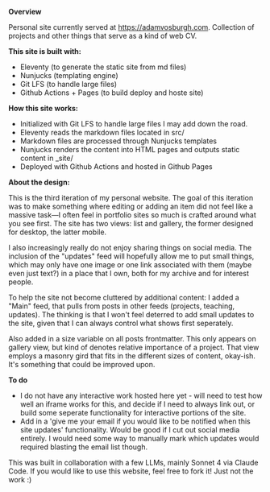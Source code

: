 **Overview**

Personal site currently served at https://adamvosburgh.com. Collection of projects and other things that serve as a kind of web CV.

**This site is built with:**
- Eleventy (to generate the static site from md files)
- Nunjucks (templating engine)
- Git LFS (to handle large files)
- Github Actions + Pages (to build deploy and hoste site)

**How this site works:**
- Initialized with Git LFS to handle large files I may add down the road.
- Eleventy reads the markdown files located in src/ 
- Markdown files are processed through Nunjucks templates
- Nunjucks renders the content into HTML pages and outputs static content in _site/
- Deployed with Github Actions and hosted in Github Pages

**About the design:**

This is the third iteration of my personal website. The goal of this iteration was to make something where editing or adding an item did not feel like a massive task—I often feel in portfolio sites so much is crafted around what you see first. The site has two views: list and gallery, the former designed for desktop, the latter mobile.

I also increasingly really do not enjoy sharing things on social media. The inclusion of the "updates" feed will hopefully allow me to put small things, which may only have one image or one link associated with them (maybe even just text?) in a place that I own, both for my archive and for interest people.

To help the site not become cluttered by additional content: I added a "Main" feed, that pulls from posts in other feeds (projects, teaching, updates). The thinking is that I won't feel deterred to add small updates to the site, given that I can always control what shows first seperately.

Also added in a size variable on all posts frontmatter. This only appears on gallery view, but kind of denotes relative importance of a project. That view employs a masonry gird that fits in the different sizes of content, okay-ish. It's something that could be improved upon.

**To do**
- I do not have any interactive work hosted here yet - will need to test how well an iframe works for this, and decide if I need to always link out, or build some seperate functionality for interactive portions of the site.
- Add in a 'give me your email if you would like to be notified when this site updates' functionality. Would be good if I cut out social media entirely. I would need some way to manually mark which updates would required blasting the email list though.

This was built in collaboration with a few LLMs, mainly Sonnet 4 via Claude Code. If you would like to use this website, feel free to fork it! Just not the work :)